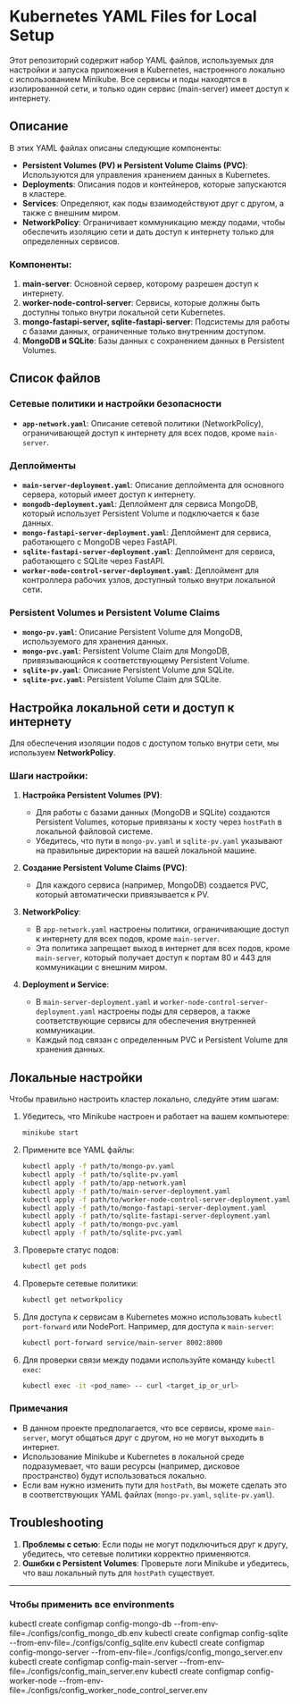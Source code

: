 # Kubernetes YAML Files for Local Setup

Этот репозиторий содержит набор YAML файлов, используемых для настройки и запуска приложения в Kubernetes, настроенного локально с использованием Minikube. Все сервисы и поды находятся в изолированной сети, и только один сервис (main-server) имеет доступ к интернету. 

## Описание

В этих YAML файлах описаны следующие компоненты:

- **Persistent Volumes (PV) и Persistent Volume Claims (PVC)**: Используются для управления хранением данных в Kubernetes.
- **Deployments**: Описания подов и контейнеров, которые запускаются в кластере.
- **Services**: Определяют, как поды взаимодействуют друг с другом, а также с внешним миром.
- **NetworkPolicy**: Ограничивает коммуникацию между подами, чтобы обеспечить изоляцию сети и дать доступ к интернету только для определенных сервисов.

### Компоненты:

1. **main-server**: Основной сервер, которому разрешен доступ к интернету.
2. **worker-node-control-server**: Сервисы, которые должны быть доступны только внутри локальной сети Kubernetes.
3. **mongo-fastapi-server, sqlite-fastapi-server**: Подсистемы для работы с базами данных, ограниченные только внутренним доступом.
4. **MongoDB и SQLite**: Базы данных с сохранением данных в Persistent Volumes.

## Список файлов

### Сетевые политики и настройки безопасности

- **`app-network.yaml`**: Описание сетевой политики (NetworkPolicy), ограничивающей доступ к интернету для всех подов, кроме `main-server`.

### Деплойменты

- **`main-server-deployment.yaml`**: Описание деплоймента для основного сервера, который имеет доступ к интернету.
- **`mongodb-deployment.yaml`**: Деплоймент для сервиса MongoDB, который использует Persistent Volume и подключается к базе данных.
- **`mongo-fastapi-server-deployment.yaml`**: Деплоймент для сервиса, работающего с MongoDB через FastAPI.
- **`sqlite-fastapi-server-deployment.yaml`**: Деплоймент для сервиса, работающего с SQLite через FastAPI.
- **`worker-node-control-server-deployment.yaml`**: Деплоймент для контроллера рабочих узлов, доступный только внутри локальной сети.

### Persistent Volumes и Persistent Volume Claims

- **`mongo-pv.yaml`**: Описание Persistent Volume для MongoDB, используемого для хранения данных.
- **`mongo-pvc.yaml`**: Persistent Volume Claim для MongoDB, привязывающийся к соответствующему Persistent Volume.
- **`sqlite-pv.yaml`**: Описание Persistent Volume для SQLite.
- **`sqlite-pvc.yaml`**: Persistent Volume Claim для SQLite.

## Настройка локальной сети и доступ к интернету

Для обеспечения изоляции подов с доступом только внутри сети, мы используем **NetworkPolicy**. 

### Шаги настройки:

1. **Настройка Persistent Volumes (PV)**:
    - Для работы с базами данных (MongoDB и SQLite) создаются Persistent Volumes, которые привязаны к хосту через `hostPath` в локальной файловой системе.
    - Убедитесь, что пути в `mongo-pv.yaml` и `sqlite-pv.yaml` указывают на правильные директории на вашей локальной машине.

2. **Создание Persistent Volume Claims (PVC)**:
    - Для каждого сервиса (например, MongoDB) создается PVC, который автоматически привязывается к PV.

3. **NetworkPolicy**:
    - В `app-network.yaml` настроены политики, ограничивающие доступ к интернету для всех подов, кроме `main-server`.
    - Эта политика запрещает выход в интернет для всех подов, кроме `main-server`, который получает доступ к портам 80 и 443 для коммуникации с внешним миром.

4. **Deployment и Service**:
    - В `main-server-deployment.yaml` и `worker-node-control-server-deployment.yaml` настроены поды для серверов, а также соответствующие сервисы для обеспечения внутренней коммуникации.
    - Каждый под связан с определенным PVC и Persistent Volume для хранения данных.

## Локальные настройки

Чтобы правильно настроить кластер локально, следуйте этим шагам:

1. Убедитесь, что Minikube настроен и работает на вашем компьютере:
    ```bash
    minikube start
    ```

2. Примените все YAML файлы:
    ```bash
    kubectl apply -f path/to/mongo-pv.yaml
    kubectl apply -f path/to/sqlite-pv.yaml
    kubectl apply -f path/to/app-network.yaml
    kubectl apply -f path/to/main-server-deployment.yaml
    kubectl apply -f path/to/worker-node-control-server-deployment.yaml
    kubectl apply -f path/to/mongo-fastapi-server-deployment.yaml
    kubectl apply -f path/to/sqlite-fastapi-server-deployment.yaml
    kubectl apply -f path/to/mongo-pvc.yaml
    kubectl apply -f path/to/sqlite-pvc.yaml
    ```

3. Проверьте статус подов:
    ```bash
    kubectl get pods
    ```

4. Проверьте сетевые политики:
    ```bash
    kubectl get networkpolicy
    ```

5. Для доступа к сервисам в Kubernetes можно использовать `kubectl port-forward` или NodePort. Например, для доступа к `main-server`:
    ```bash
    kubectl port-forward service/main-server 8002:8000
    ```

6. Для проверки связи между подами используйте команду `kubectl exec`:
    ```bash
    kubectl exec -it <pod_name> -- curl <target_ip_or_url>
    ```

### Примечания

- В данном проекте предполагается, что все сервисы, кроме `main-server`, могут общаться друг с другом, но не могут выходить в интернет.
- Использование Minikube и Kubernetes в локальной среде подразумевает, что ваши ресурсы (например, дисковое пространство) будут использоваться локально.
- Если вам нужно изменить пути для `hostPath`, вы можете сделать это в соответствующих YAML файлах (`mongo-pv.yaml`, `sqlite-pv.yaml`).

## Troubleshooting

1. **Проблемы с сетью**: Если поды не могут подключиться друг к другу, убедитесь, что сетевые политики корректно применяются.
2. **Ошибки с Persistent Volumes**: Проверьте логи Minikube и убедитесь, что ваш локальный путь для `hostPath` существует.

---
### Чтобы применить все environments
kubectl create configmap config-mongo-db --from-env-file=./configs/config_mongo_db.env
kubectl create configmap config-sqlite --from-env-file=./configs/config_sqlite.env
kubectl create configmap config-mongo-server --from-env-file=./configs/config_mongo_server.env
kubectl create configmap config-main-server --from-env-file=./configs/config_main_server.env
kubectl create configmap config-worker-node --from-env-file=./configs/config_worker_node_control_server.env

